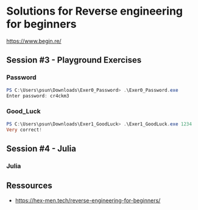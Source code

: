 # Solutions for Reverse engineering for beginners

https://www.begin.re/

## Session #3 - Playground Exercises

### Password
```powershell
PS C:\Users\psun\Downloads\Exer0_Password> .\Exer0_Password.exe
Enter password: cr4ckm3
```

### Good\_Luck
```powershell
PS C:\Users\psun\Downloads\Exer1_GoodLuck> .\Exer1_GoodLuck.exe 1234
Very correct!
```

## Session #4 - Julia

### Julia

## Ressources
- https://hex-men.tech/reverse-engineering-for-beginners/

